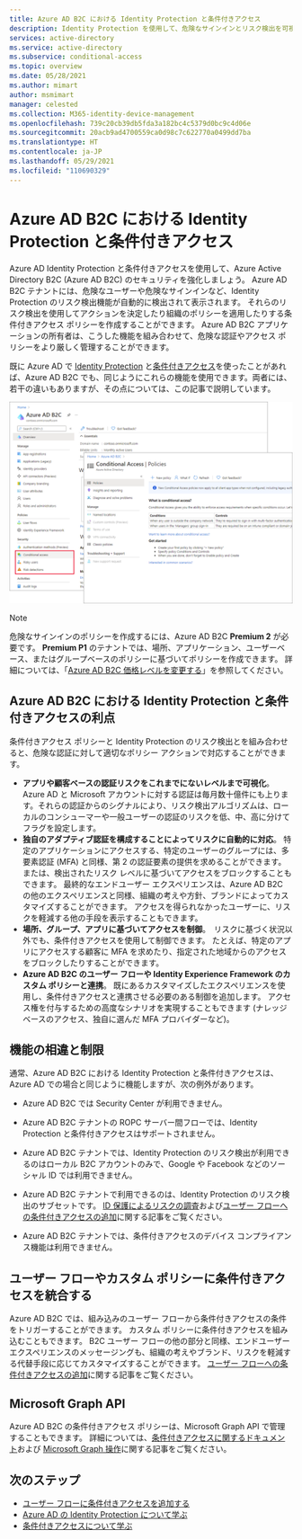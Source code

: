 ```yaml
---
title: Azure AD B2C における Identity Protection と条件付きアクセス
description: Identity Protection を使用して、危険なサインインとリスク検出を可視化する方法について説明します。 条件付きアクセスを使用し、Azure AD B2C テナントでのリスク イベントに基づいて組織のポリシーを適用する方法について見ていきましょう。
services: active-directory
ms.service: active-directory
ms.subservice: conditional-access
ms.topic: overview
ms.date: 05/28/2021
ms.author: mimart
author: msmimart
manager: celested
ms.collection: M365-identity-device-management
ms.openlocfilehash: 739c20cb39db5fda3a182bc4c5379d0bc9c4d06e
ms.sourcegitcommit: 20acb9ad4700559ca0d98c7c622770a0499dd7ba
ms.translationtype: HT
ms.contentlocale: ja-JP
ms.lasthandoff: 05/29/2021
ms.locfileid: "110690329"
---
```

# <a name="identity-protection-and-conditional-access-for-azure-ad-b2c"></a>Azure AD B2C における Identity Protection と条件付きアクセス

Azure AD Identity Protection と条件付きアクセスを使用して、Azure Active Directory B2C (Azure AD B2C) のセキュリティを強化しましょう。 Azure AD B2C テナントには、危険なユーザーや危険なサインインなど、Identity Protection のリスク検出機能が自動的に検出されて表示されます。 それらのリスク検出を使用してアクションを決定したり組織のポリシーを適用したりする条件付きアクセス ポリシーを作成することができます。 Azure AD B2C アプリケーションの所有者は、こうした機能を組み合わせて、危険な認証やアクセス ポリシーをより厳しく管理することができます。
  
既に Azure AD で [Identity Protection](../active-directory/identity-protection/overview-identity-protection.md) と[条件付きアクセス](../active-directory/conditional-access/overview.md)を使ったことがあれば、Azure AD B2C でも、同じようにこれらの機能を使用できます。両者には、若干の違いもありますが、その点については、この記事で説明しています。

![B2C テナントにおける条件付きアクセス](media/conditional-access-identity-protection-overview/conditional-access-b2c.png)

> [!NOTE]
> 危険なサインインのポリシーを作成するには、Azure AD B2C **Premium 2** が必要です。 **Premium P1** のテナントでは、場所、アプリケーション、ユーザーベース、またはグループベースのポリシーに基づいてポリシーを作成できます。 詳細については、「[Azure AD B2C 価格レベルを変更する](billing.md#change-your-azure-ad-pricing-tier)」を参照してください。

## <a name="benefits-of-identity-protection-and-conditional-access-for-azure-ad-b2c"></a>Azure AD B2C における Identity Protection と条件付きアクセスの利点  

条件付きアクセス ポリシーと Identity Protection のリスク検出とを組み合わせると、危険な認証に対して適切なポリシー アクションで対応することができます。

- **アプリや顧客ベースの認証リスクをこれまでにないレベルまで可視化**。 Azure AD と Microsoft アカウントに対する認証は毎月数十億件にも上ります。それらの認証からのシグナルにより、リスク検出アルゴリズムは、ローカルのコンシューマーや一般ユーザーの認証のリスクを低、中、高に分けてフラグを設定します。
- **独自のアダプティブ認証を構成することによってリスクに自動的に対応**。 特定のアプリケーションにアクセスする、特定のユーザーのグループには、多要素認証 (MFA) と同様、第 2 の認証要素の提供を求めることができます。 または、検出されたリスク レベルに基づいてアクセスをブロックすることもできます。 最終的なエンドユーザー エクスペリエンスは、Azure AD B2C の他のエクスペリエンスと同様、組織の考えや方針、ブランドによってカスタマイズすることができます。 アクセスを得られなかったユーザーに、リスクを軽減する他の手段を表示することもできます。
- **場所、グループ、アプリに基づいてアクセスを制御**。  リスクに基づく状況以外でも、条件付きアクセスを使用して制御できます。 たとえば、特定のアプリにアクセスする顧客に MFA を求めたり、指定された地域からのアクセスをブロックしたりすることができます。
- **Azure AD B2C のユーザー フローや Identity Experience Framework のカスタム ポリシーと連携**。 既にあるカスタマイズしたエクスペリエンスを使用し、条件付きアクセスと連携させる必要のある制御を追加します。 アクセス権を付与するための高度なシナリオを実現することもできます (ナレッジベースのアクセス、独自に選んだ MFA プロバイダーなど)。

## <a name="feature-differences-and-limitations"></a>機能の相違と制限

通常、Azure AD B2C における Identity Protection と条件付きアクセスは、Azure AD での場合と同じように機能しますが、次の例外があります。

- Azure AD B2C では Security Center が利用できません。

- Azure AD B2C テナントの ROPC サーバー間フローでは、Identity Protection と条件付きアクセスはサポートされません。

- Azure AD B2C テナントでは、Identity Protection のリスク検出が利用できるのはローカル B2C アカウントのみで、Google や Facebook などのソーシャル ID では利用できません。

- Azure AD B2C テナントで利用できるのは、Identity Protection のリスク検出のサブセットです。 [ID 保護によるリスクの調査](identity-protection-investigate-risk.md)および[ユーザー フローへの条件付きアクセスの追加](conditional-access-user-flow.md)に関する記事をご覧ください。

- Azure AD B2C テナントでは、条件付きアクセスのデバイス コンプライアンス機能は利用できません。


## <a name="integrate-conditional-access-with-user-flows-and-custom-policies"></a>ユーザー フローやカスタム ポリシーに条件付きアクセスを統合する

Azure AD B2C では、組み込みのユーザー フローから条件付きアクセスの条件をトリガーすることができます。 カスタム ポリシーに条件付きアクセスを組み込むこともできます。 B2C ユーザー フローの他の部分と同様、エンドユーザー エクスペリエンスのメッセージングも、組織の考えやブランド、リスクを軽減する代替手段に応じてカスタマイズすることができます。 [ユーザー フローへの条件付きアクセスの追加](conditional-access-user-flow.md)に関する記事をご覧ください。

## <a name="microsoft-graph-api"></a>Microsoft Graph API

Azure AD B2C の条件付きアクセス ポリシーは、Microsoft Graph API で管理することもできます。 詳細については、[条件付きアクセスに関するドキュメント](../active-directory/conditional-access/overview.md)および [Microsoft Graph 操作](microsoft-graph-operations.md#conditional-access)に関する記事をご覧ください。

## <a name="next-steps"></a>次のステップ

- [ユーザー フローに条件付きアクセスを追加する](conditional-access-user-flow.md)
- [Azure AD の Identity Protection について学ぶ](../active-directory/identity-protection/overview-identity-protection.md)
- [条件付きアクセスについて学ぶ](../active-directory/conditional-access/overview.md)